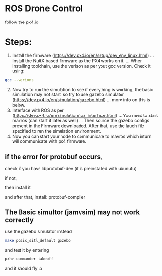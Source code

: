 # ROS Drone Control 
follow the px4.io

# Steps:
1. Install the firmware (https://dev.px4.io/en/setup/dev_env_linux.html)
... Install the NuttX based firmware as the PX4 works on it.
... When installing toolchain, use the verison as per yout gcc version. Check it using:
```bash
gcc --verions
```
2. Now try to run the simulation to see if everything is working, the basic simulation may not start, so try to use gazebo simulator (https://dev.px4.io/en/simulation/gazebo.html)
...  more info on this is below.
3. Interface with ROS as per (https://dev.px4.io/en/simulation/ros_interface.html)
... You need to start mavros (can start it later as well)
... Then source the gazebo configs present in the Firmware downloaded. After that, use the lauch file specified to run the simulation environment.
4. Now you can start your node to communicate to mavros which inturn will communicate with px4 firmware. 

## if the error for protobuf occurs,
check if you have libprotobuf-dev (it is preinstalled with ubunutu)

if not,

then install it

and after that, install:
protobuf-compiler

## The Basic simultor (jamvsim) may not work correctly
use the gazebo simulator instead
```bash
make posix_sitl_default gazebo
```
and test it by entering
```bash
pxh> commander takeoff
```
and it should fly :p

